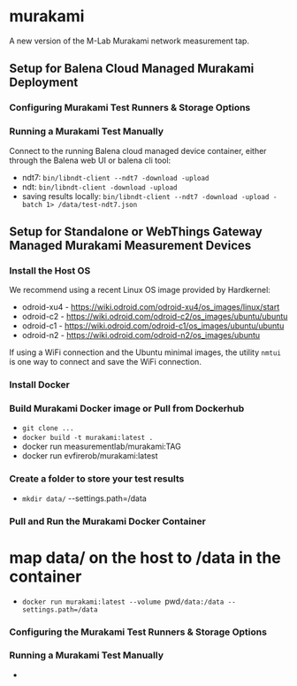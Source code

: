 # murakami
A new version of the M-Lab Murakami network measurement tap.


## Setup for Balena Cloud Managed Murakami Deployment

### Configuring Murakami Test Runners & Storage Options

### Running a Murakami Test Manually

Connect to the running Balena cloud managed device container, either through the Balena web UI or balena cli tool:

* ndt7: `bin/libndt-client --ndt7 -download -upload`
* ndt: `bin/libndt-client -download -upload`
* saving results locally: `bin/libndt-client --ndt7 -download -upload -batch 1> /data/test-ndt7.json`



## Setup for Standalone or WebThings Gateway Managed Murakami Measurement Devices 

### Install the Host OS

We recommend using a recent Linux OS image provided by Hardkernel:

* odroid-xu4 - https://wiki.odroid.com/odroid-xu4/os_images/linux/start
* odroid-c2 - https://wiki.odroid.com/odroid-c2/os_images/ubuntu/ubuntu
* odroid-c1 - https://wiki.odroid.com/odroid-c1/os_images/ubuntu/ubuntu
* odroid-n2 - https://wiki.odroid.com/odroid-n2/os_images/ubuntu

If using a WiFi connection and the Ubuntu minimal images, the utility `nmtui` is one way to connect and save the WiFi connection.

### Install Docker

### Build Murakami Docker image or Pull from Dockerhub

* `git clone ...`
* `docker build -t murakami:latest .`
* docker run measurementlab/murakami:TAG
* docker run evfirerob/murakami:latest

### Create a folder to store your test results

* `mkdir data/`
                           --settings.path=/data
### Pull and Run the Murakami Docker Container

# map data/ on the host to /data in the container
* `docker run murakami:latest --volume `pwd`/data:/data --settings.path=/data`  


### Configuring the Murakami Test Runners & Storage Options


### Running a Murakami Test Manually

* 
